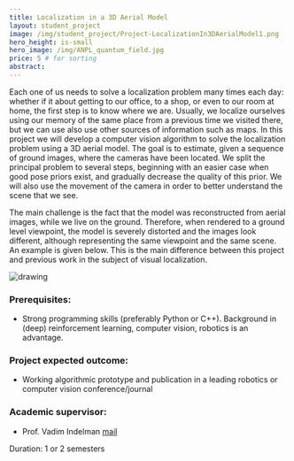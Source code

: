 ```yaml
---
title: Localization in a 3D Aerial Model
layout: student_project
image: /img/student_project/Project-LocalizationIn3DAerialModel1.png
hero_height: is-small
hero_image: /img/ANPL_quantum_field.jpg 
price: 5 # for sorting 
abstract: 
---
```


Each one of us needs to solve a localization problem many times each day: whether if it about
getting to our office, to a shop, or even to our room at home, the first step is to know where we
are. Usually, we localize ourselves using our memory of the same place from a previous time we
visited there, but we can use also use other sources of information such as maps.
In this project we will develop a computer vision algorithm to solve the localization problem
using a 3D aerial model. The goal is to estimate, given a sequence of ground images, where the
cameras have been located. We split the principal problem to several steps, beginning with an
easier case when good pose priors exist, and gradually decrease the quality of this prior. We
will also use the movement of the camera in order to better understand the scene that we see.

The main challenge is the fact that the model was reconstructed from aerial images, while we
live on the ground. Therefore, when rendered to a ground level viewpoint, the model is
severely distorted and the images look different, although representing the same viewpoint
and the same scene. An example is given below. This is the main difference between this
project and previous work in the subject of visual localization.

![drawing](/img/student_project/Project-LocalizationIn3DAerialModel2.png) 

### Prerequisites:
- Strong programming skills (preferably Python or C++). Background in (deep) reinforcement learning, computer vision, robotics is an advantage.

### Project expected outcome: 
- Working algorithmic prototype and publication in a leading robotics or computer vision conference/journal

### Academic supervisor:
- Prof. Vadim Indelman [mail](mailto:vadim.indelman@technion.ac.il)

Duration: 1 or 2 semesters
